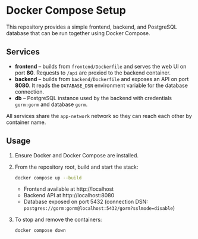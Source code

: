 # Docker Compose Setup

This repository provides a simple frontend, backend, and PostgreSQL database that can be run together using Docker Compose.

## Services

- **frontend** – builds from `frontend/Dockerfile` and serves the web UI on port **80**. Requests to `/api` are proxied to the backend container.
- **backend** – builds from `backend/Dockerfile` and exposes an API on port **8080**. It reads the `DATABASE_DSN` environment variable for the database connection.
- **db** – PostgreSQL instance used by the backend with credentials `gorm:gorm` and database `gorm`.

All services share the `app-network` network so they can reach each other by container name.

## Usage

1. Ensure Docker and Docker Compose are installed.
2. From the repository root, build and start the stack:

   ```bash
   docker compose up --build
   ```

   - Frontend available at http://localhost
   - Backend API at http://localhost:8080
   - Database exposed on port 5432 (connection DSN: `postgres://gorm:gorm@localhost:5432/gorm?sslmode=disable`)

3. To stop and remove the containers:

   ```bash
   docker compose down
   ```
